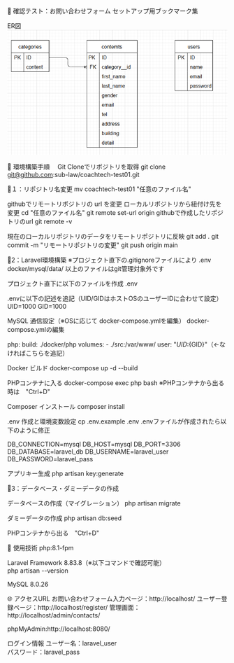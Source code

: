 🌿 確認テスト：お問い合わせフォーム
セットアップ用ブックマーク集

ER図
![alt text](image.png)

🚀 環境構築手順　
Git Cloneでリポジトリを取得
git clone git@github.com:sub-law/coachtech-test01.git

🚀１：リポジトリ名変更
mv coachtech-test01 "任意のファイル名"

githubでリモートリポジトリの url を変更
ローカルリポジトリから紐付け先を変更
cd "任意のファイル名"
git remote set-url origin githubで作成したリポジトリのurl
git remote -v

現在のローカルリポジトリのデータをリモートリポジトリに反映
git add .
git commit -m "リモートリポジトリの変更"
git push origin main

🚀2：Laravel環境構築
※プロジェクト直下の.gitignoreファイルにより
.env
docker/mysql/data/
以上のファイルはgit管理対象外です

プロジェクト直下に以下のファイルを作成
.env

.envに以下の記述を追記（UID/GIDはホストOSのユーザーIDに合わせて設定）
UID=1000
GID=1000

MySQL 通信設定（※OSに応じて docker-compose.ymlを編集）
docker-compose.ymlの編集

php:
    build: ./docker/php
    volumes:
      - ./src:/var/www/
    user: "${UID}:${GID}"（←なければこちらを追記）

Docker ビルド
docker-compose up -d --build

PHPコンテナに入る
docker-compose exec php bash
※PHPコンテナから出る時は　"Ctrl+D"

Composer インストール
composer install

.env 作成と環境変数設定
cp .env.example .env
.envファイルが作成されたら以下のように修正

DB_CONNECTION=mysql
DB_HOST=mysql
DB_PORT=3306
DB_DATABASE=laravel_db
DB_USERNAME=laravel_user
DB_PASSWORD=laravel_pass

アプリキー生成
php artisan key:generate

🚀3：データベース・ダミーデータの作成

データベースの作成（マイグレーション）
php artisan migrate

ダミーデータの作成
php artisan db:seed

PHPコンテナから出る　"Ctrl+D"

🧪 使用技術
php:8.1-fpm

Laravel Framework 8.83.8（※以下コマンドで確認可能）  
php artisan --version

MySQL 8.0.26

🌐 アクセスURL
お問い合わせフォーム入力ページ：http://localhost/
ユーザー登録ページ：http://localhost/register/
管理画面：http://localhost/admin/contacts/

phpMyAdmin:http://localhost:8080/

ログイン情報 
ユーザー名：laravel_user  
パスワード：laravel_pass